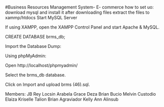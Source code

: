 #Business Resources Management System- E- commerce
how to set uo:
download mysql and install it
after downloading files extract the files to xammp/htdocs
Start MySQL Server

If using XAMPP, open the XAMPP Control Panel and start Apache & MySQL.

CREATE DATABASE brms_db;

Import the Database Dump:

Using phpMyAdmin:

Open http://localhost/phpmyadmin/

Select the brms_db database.

Click on Import and upload brms (46).sql.

Members:
  JB Rey Locsin
  Arabela Grace Deza
  Brian Bucio
  Melvin Custodio
  Elaiza Kriselle Talion
  Brian Agraviador
  Kelly Ann Alinsub
